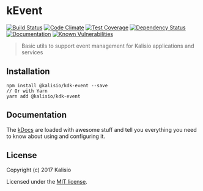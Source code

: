 # kEvent

[![Build Status](https://travis-ci.org/kalisio/kEvent.png?branch=master)](https://travis-ci.org/kalisio/kEvent)
[![Code Climate](https://codeclimate.com/github/kalisio/kEvent/badges/gpa.svg)](https://codeclimate.com/github/kalisio/kEvent)
[![Test Coverage](https://codeclimate.com/github/kalisio/kEvent/badges/coverage.svg)](https://codeclimate.com/github/kalisio/kEvent/coverage)
[![Dependency Status](https://img.shields.io/david/kalisio/kEvent.svg?style=flat-square)](https://david-dm.org/kalisio/kEvent)
[![Documentation](https://img.shields.io/badge/documentation-available-brightgreen.svg)](https://kalisio.gitbooks.io/kalisio/api)
[![Known Vulnerabilities](https://snyk.io/test/github/kalisio/kEvent/badge.svg)](https://snyk.io/test/github/kalisio/kEvent)

> Basic utils to support event management for Kalisio applications and services

## Installation

```
npm install @kalisio/kdk-event --save
// Or with Yarn
yarn add @kalisio/kdk-event
```

## Documentation

The [kDocs](https://kalisio.gitbooks.io/kalisio/) are loaded with awesome stuff and tell you everything you need to know about using and configuring it.

## License

Copyright (c) 2017 Kalisio

Licensed under the [MIT license](LICENSE).
